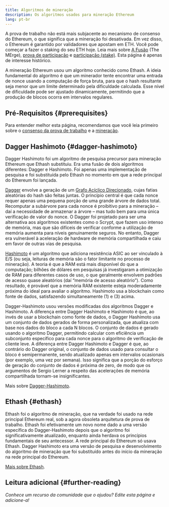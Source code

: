 ```yaml
---
title: Algoritmos de mineração
description: Os algoritmos usados para mineração Ethereum
lang: pt-br
---
```


<Alert>
<AlertEmoji text=":wave:" />
<AlertContent>
<AlertDescription>
A prova de trabalho não está mais subjacente ao mecanismo de consenso do Ethereum, o que significa que a mineração foi desativada. Em vez disso, o Ethereum é garantido por validadores que apostam em ETH. Você pode começar a fazer o staking do seu ETH hoje. Leia mais sobre <a href='/roadmap/merge/'>A Fusão</a> (The MErge), <a href='/developers/docs/consensus-mechanisms/pos/'>prova de participação</a> e <a href='/staking/'>participação (stake)</a>. Esta página é apenas de interesse histórico.
</AlertDescription>
</AlertContent>
</Alert>

A mineração Ethereum usou um algoritmo conhecido como Ethash. A ideia fundamental do algoritmo é que um minerador tente encontrar uma entrada de nonce usando a computação de força bruta, para que o hash resultante seja menor que um limite determinado pela dificuldade calculada. Esse nível de dificuldade pode ser ajustado dinamicamente, permitindo que a produção de blocos ocorra em intervalos regulares.

## Pré-Requisitos {#prerequisites}

Para entender melhor esta página, recomendamos que você leia primeiro sobre o [consenso da prova de trabalho](/developers/docs/consensus-mechanisms/pow) e a [mineração](/developers/docs/consensus-mechanisms/pow/mining).

## Dagger Hashimoto {#dagger-hashimoto}

Dagger Hashimoto foi um algoritmo de pesquisa precursor para mineração Ethereum que Ethash substituiu. Era uma fusão de dois algoritmos diferentes: Dagger e Hashimoto. Foi apenas uma implementação de pesquisa e foi substituída pelo Ethash no momento em que a rede principal do Ethereum foi lançada.

[Dagger](http://www.hashcash.org/papers/dagger.html) envolve a geração de um [Grafo Acíclico Direcionado](https://en.wikipedia.org/wiki/Directed_acyclic_graph), cujas fatias aleatórias do hash são feitas juntas. O princípio central é que cada nonce requer apenas uma pequena porção de uma grande árvore de dados total. Recomputar a subárvore para cada nonce é proibitivo para a mineração – daí a necessidade de armazenar a árvore – mas tudo bem para uma única verificação de valor do nonce. O Dagger foi projetado para ser uma alternativa aos algoritmos existentes como o Scrypt, que fazem uso intenso de memória, mas que são difíceis de verificar conforme a utilização de memória aumenta para níveis genuinamente seguros. No entanto, Dagger era vulnerável à aceleração de hardware de memória compartilhada e caiu em favor de outras vias de pesquisa.

[Hashimoto](http://diyhpl.us/%7Ebryan/papers2/bitcoin/meh/hashimoto.pdf) é um algoritmo que adiciona resistência ASIC ao ser vinculado à E/S (ou seja, leituras de memória são o fator limitante no processo de mineração). A teoria é que a RAM está mais disponível do que a computação; bilhões de dólares em pesquisas já investigaram a otimização de RAM para diferentes casos de uso, o que geralmente envolvem padrões de acesso quase aleatórios (daí “memória de acesso aleatório”). Como resultado, é provável que a memória RAM existente esteja moderadamente próxima do ideal para avaliar o algoritmo. Hashimoto usa a blockchain como fonte de dados, satisfazendo simultaneamente (1) e (3) acima.

Dagger-Hashimoto usou versões modificadas dos algoritmos Dagger e Hashimoto. A diferença entre Dagger Hashimoto e Hashimoto é que, ao invés de usar a blockchain como fonte de dados, o Dagger Hashimoto usa um conjunto de dados gerados de forma personalizada, que atualiza com base nos dados do bloco a cada N blocos. O conjunto de dados é gerado usando o algoritmo Dagger, permitindo calcular com eficiência um subconjunto específico para cada nonce para o algoritmo de verificação de cliente leve. A diferença entre Dagger Hashimoto e Dagger é que, ao contrário do Dagger original, o conjunto de dados usado para consultar o bloco é semipermanente, sendo atualizado apenas em intervalos ocasionais (por exemplo, uma vez por semana). Isso significa que a porção do esforço de geração do conjunto de dados é próxima de zero, de modo que os argumentos de Sergio Lerner a respeito das acelerações de memória compartilhada tornam-se insignificantes.

Mais sobre [Dagger-Hashimoto](/developers/docs/consensus-mechanisms/pow/mining/mining-algorithms/dagger-hashimoto).

## Ethash {#ethash}

Ethash foi o algoritmo de mineração, que na verdade foi usado na rede principal Ethereum real, sob a agora obsoleta arquitetura de prova de trabalho. Ethash foi efetivamente um novo nome dado a uma versão específica do Dagger-Hashimoto depois que o algoritmo foi significativamente atualizado, enquanto ainda herdava os princípios fundamentais de seu antecessor. A rede principal do Ethereum só usava Ethash. Dagger Hashimoto era uma versão de pesquisa e desenvolvimento do algoritmo de mineração que foi substituído antes do início da mineração na rede principal do Ethereum.

[Mais sobre Ethash](/developers/docs/consensus-mechanisms/pow/mining/mining-algorithms/ethash).

## Leitura adicional {#further-reading}

_Conhece um recurso da comunidade que o ajudou? Edite esta página e adicione-a!_

